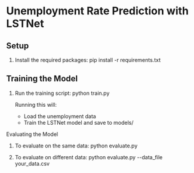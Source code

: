 # Unemployment Rate Prediction with LSTNet

## Setup

1. Install the required packages:
   pip install -r requirements.txt

## Training the Model

1. Run the training script:
   python train.py

   Running this will:
   - Load the unemployment data
   - Train the LSTNet model and save to models/

Evaluating the Model

1. To evaluate on the same data:
   python evaluate.py

2. To evaluate on different data:
   python evaluate.py --data_file your_data.csv